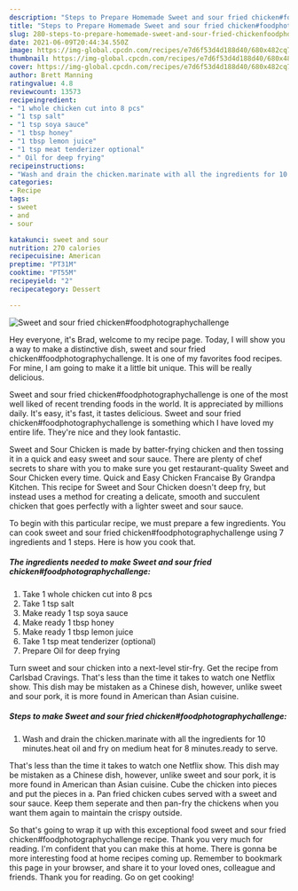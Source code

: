 ```yaml
---
description: "Steps to Prepare Homemade Sweet and sour fried chicken#foodphotographychallenge"
title: "Steps to Prepare Homemade Sweet and sour fried chicken#foodphotographychallenge"
slug: 280-steps-to-prepare-homemade-sweet-and-sour-fried-chickenfoodphotographychallenge
date: 2021-06-09T20:44:34.550Z
image: https://img-global.cpcdn.com/recipes/e7d6f53d4d188d40/680x482cq70/sweet-and-sour-fried-chickenfoodphotographychallenge-recipe-main-photo.jpg
thumbnail: https://img-global.cpcdn.com/recipes/e7d6f53d4d188d40/680x482cq70/sweet-and-sour-fried-chickenfoodphotographychallenge-recipe-main-photo.jpg
cover: https://img-global.cpcdn.com/recipes/e7d6f53d4d188d40/680x482cq70/sweet-and-sour-fried-chickenfoodphotographychallenge-recipe-main-photo.jpg
author: Brett Manning
ratingvalue: 4.8
reviewcount: 13573
recipeingredient:
- "1 whole chicken cut into 8 pcs"
- "1 tsp salt"
- "1 tsp soya sauce"
- "1 tbsp honey"
- "1 tbsp lemon juice"
- "1 tsp meat tenderizer optional"
- " Oil for deep frying"
recipeinstructions:
- "Wash and drain the chicken.marinate with all the ingredients for 10 minutes.heat oil and fry on medium heat for 8 minutes.ready to serve."
categories:
- Recipe
tags:
- sweet
- and
- sour

katakunci: sweet and sour 
nutrition: 270 calories
recipecuisine: American
preptime: "PT31M"
cooktime: "PT55M"
recipeyield: "2"
recipecategory: Dessert

---
```



![Sweet and sour fried chicken#foodphotographychallenge](https://img-global.cpcdn.com/recipes/e7d6f53d4d188d40/680x482cq70/sweet-and-sour-fried-chickenfoodphotographychallenge-recipe-main-photo.jpg)

Hey everyone, it's Brad, welcome to my recipe page. Today, I will show you a way to make a distinctive dish, sweet and sour fried chicken#foodphotographychallenge. It is one of my favorites food recipes. For mine, I am going to make it a little bit unique. This will be really delicious.

Sweet and sour fried chicken#foodphotographychallenge is one of the most well liked of recent trending foods in the world. It is appreciated by millions daily. It's easy, it's fast, it tastes delicious. Sweet and sour fried chicken#foodphotographychallenge is something which I have loved my entire life. They're nice and they look fantastic.

Sweet and Sour Chicken is made by batter-frying chicken and then tossing it in a quick and easy sweet and sour sauce. There are plenty of chef secrets to share with you to make sure you get restaurant-quality Sweet and Sour Chicken every time. Quick and Easy Chicken Francaise By Grandpa Kitchen. This recipe for Sweet and Sour Chicken doesn&#39;t deep fry, but instead uses a method for creating a delicate, smooth and succulent chicken that goes perfectly with a lighter sweet and sour sauce.


To begin with this particular recipe, we must prepare a few ingredients. You can cook sweet and sour fried chicken#foodphotographychallenge using 7 ingredients and 1 steps. Here is how you cook that.

<!--inarticleads1-->

##### The ingredients needed to make Sweet and sour fried chicken#foodphotographychallenge:

1. Take 1 whole chicken cut into 8 pcs
1. Take 1 tsp salt
1. Make ready 1 tsp soya sauce
1. Make ready 1 tbsp honey
1. Make ready 1 tbsp lemon juice
1. Take 1 tsp meat tenderizer (optional)
1. Prepare  Oil for deep frying


Turn sweet and sour chicken into a next-level stir-fry. Get the recipe from Carlsbad Cravings. That&#39;s less than the time it takes to watch one Netflix show. This dish may be mistaken as a Chinese dish, however, unlike sweet and sour pork, it is more found in American than Asian cuisine. 

<!--inarticleads2-->

##### Steps to make Sweet and sour fried chicken#foodphotographychallenge:

1. Wash and drain the chicken.marinate with all the ingredients for 10 minutes.heat oil and fry on medium heat for 8 minutes.ready to serve.


That&#39;s less than the time it takes to watch one Netflix show. This dish may be mistaken as a Chinese dish, however, unlike sweet and sour pork, it is more found in American than Asian cuisine. Cube the chicken into pieces and put the pieces in a. Pan fried chicken cubes served with a sweet and sour sauce. Keep them seperate and then pan-fry the chickens when you want them again to maintain the crispy outside. 

So that's going to wrap it up with this exceptional food sweet and sour fried chicken#foodphotographychallenge recipe. Thank you very much for reading. I'm confident that you can make this at home. There is gonna be more interesting food at home recipes coming up. Remember to bookmark this page in your browser, and share it to your loved ones, colleague and friends. Thank you for reading. Go on get cooking!
